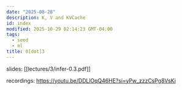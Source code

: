 ```yaml
---
date: "2025-08-28"
description: K, V and KVCache
id: index
modified: 2025-10-29 02:14:23 GMT-04:00
tags:
  - seed
  - ml
title: 0[dot]3
---
```


slides: [[lectures/3/infer-0.3.pdf]]

recordings: https://youtu.be/DDLlOqQ46HE?si=yPw_zzzCsPg8VsKi

